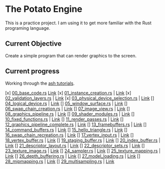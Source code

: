# The Potato Engine

This is a practice project. I am using it to get more familiar with the Rust programing language. 

## Current Objective

Create a simple program that can render graphics to the screen.

## Current progress

Working through the [ash tutorials](https://github.com/unknownue/vulkan-tutorial-rust). 

[x] [00_base_code.rs](./src/tutorials/00_base_code.rs) [Link](https://vulkan-tutorial.com/Drawing_a_triangle/Setup/Base_code)
[x] [01_instance_creation.rs](./src/tutorials/01_instance_creation.rs) | [Link](https://vulkan-tutorial.com/Drawing_a_triangle/Setup/Instance)
[x] [02_validation_layers.rs](./src/tutorials/02_validation_layers.rs) | [Link](https://vulkan-tutorial.com/Drawing_a_triangle/Setup/Validation_layers) 
[x] [03_physical_device_selection.rs](./src/tutorials/03_physical_device_selection.rs) | [Link](https://vulkan-tutorial.com/Drawing_a_triangle/Setup/Physical_devices_and_queue_families)
[] [04_logical_device.rs](./src/tutorials/04_logical_device.rs) | [Link](https://vulkan-tutorial.com/Drawing_a_triangle/Setup/Logical_device_and_queues)
[] [05_window_surface.rs](./src/tutorials/05_window_surface.rs) | [Link](https://vulkan-tutorial.com/Drawing_a_triangle/Presentation/Window_surface)
[] [06_swap_chain_creation.rs](./src/tutorials/06_swap_chain_creation.rs) | [Link](https://vulkan-tutorial.com/Drawing_a_triangle/Presentation/Swap_chain) 
[] [07_image_view.rs](./src/tutorials/07_image_view.rs)         | [Link](https://vulkan-tutorial.com/Drawing_a_triangle/Presentation/Image_views) 
[] [08_graphics_pipeline.rs](./src/tutorials/08_graphics_pipeline.rs) | [Link](https://vulkan-tutorial.com/Drawing_a_triangle/Graphics_pipeline_basics) 
[] [09_shader_modules.rs](./src/tutorials/09_shader_modules.rs) | [Link](https://vulkan-tutorial.com/Drawing_a_triangle/Graphics_pipeline_basics/Shader_modules) 
[] [10_fixed_functions.rs](./src/tutorials/10_fixed_functions.rs) | [Link](https://vulkan-tutorial.com/Drawing_a_triangle/Graphics_pipeline_basics/Fixed_functions) 
[] [11_render_passes.rs](./src/tutorials/11_render_passes.rs)   | [Link](https://vulkan-tutorial.com/Drawing_a_triangle/Graphics_pipeline_basics/Render_passes) 
[] [12_graphics_pipeline_complete.rs](./src/tutorials/12_graphics_pipeline_complete.rs) | [Link](https://vulkan-tutorial.com/Drawing_a_triangle/Graphics_pipeline_basics/Conclusion) 
[] [13_framebuffers.rs](./src/tutorials/13_framebuffers.rs)     | [Link](https://vulkan-tutorial.com/Drawing_a_triangle/Drawing/Framebuffers) 
[] [14_command_buffers.rs](./src/tutorials/14_command_buffers.rs) | [Link](https://vulkan-tutorial.com/Drawing_a_triangle/Drawing/Command_buffers) 
[] [15_hello_triangle.rs](./src/tutorials/15_hello_triangle.rs) | [Link](https://vulkan-tutorial.com/Drawing_a_triangle/Drawing/Rendering_and_presentation) 
[] [16_swap_chain_recreation.rs](./src/tutorials/16_swap_chain_recreation.rs) | [Link](https://vulkan-tutorial.com/Drawing_a_triangle/Swap_chain_recreation) 
[] [17_vertex_input.rs](./src/tutorials/17_vertex_input.rs)     | [Link](https://vulkan-tutorial.com/Vertex_buffers/Vertex_input_description)
[] [18_vertex_buffer.rs](./src/tutorials/18_vertex_buffer.rs)   | [Link](https://vulkan-tutorial.com/Vertex_buffers/Vertex_buffer_creation)
[] [19_staging_buffer.rs](./src/tutorials/19_staging_buffer.rs) | [Link](https://vulkan-tutorial.com/Vertex_buffers/Staging_buffer)
[] [20_index_buffer.rs](./src/tutorials/20_index_buffer.rs)     | [Link](https://vulkan-tutorial.com/Vertex_buffers/Index_buffer)
[] [21_descriptor_layout.rs](./src/tutorials/21_descriptor_layout.rs) | [Link](https://vulkan-tutorial.com/Uniform_buffers/Descriptor_layout_and_buffer)
[] [22_descriptor_sets.rs](./src/tutorials/22_descriptor_sets.rs) | [Link](https://vulkan-tutorial.com/Uniform_buffers/Descriptor_pool_and_sets)
[] [23_texture_image.rs](./src/tutorials/23_texture_image.rs)   | [Link](https://vulkan-tutorial.com/Texture_mapping/Images)
[] [24_sampler.rs](./src/tutorials/24_sampler.rs)               | [Link](https://vulkan-tutorial.com/Texture_mapping/Image_view_and_sampler)
[] [25_texture_mapping.rs](./src/tutorials/25_texture_mapping.rs) | [Link](https://vulkan-tutorial.com/Texture_mapping/Combined_image_sampler)
[] [26_depth_buffering.rs](./src/tutorials/26_depth_buffering.rs) | [Link](https://vulkan-tutorial.com/Depth_buffering)
[] [27_model_loading.rs](./src/tutorials/27_model_loading.rs)   | [Link](https://vulkan-tutorial.com/Loading_models)
[] [28_mipmapping.rs](./src/tutorials/28_mipmapping.rs)         | [Link](https://vulkan-tutorial.com/Generating_Mipmaps)
[] [29_multisampling.rs](./src/tutorials/29_multisampling.rs)   | [Link](https://vulkan-tutorial.com/Multisampling)
